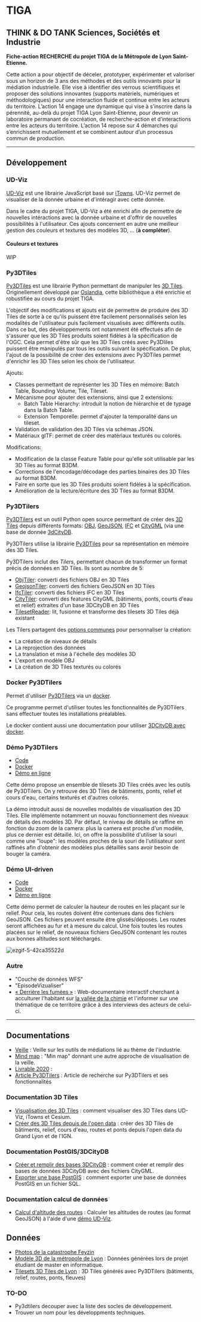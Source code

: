 # TIGA

## THINK & DO TANK Sciences, Sociétés et Industrie

**Fiche-action RECHERCHE du projet TIGA de la Métropole de Lyon Saint-Etienne.**

Cette action a pour objectif de déceler, prototyper, expérimenter et valoriser sous un horizon de 3 ans des méthodes et des outils innovants pour la médiation industrielle. Elle vise à identifier des verrous scientifiques et proposer des solutions innovantes (supports matériels, numériques et méthodologiques) pour une interaction fluide et continue entre les acteurs du territoire.
L’action 14 engage une dynamique qui vise à s’inscrire dans la pérennité, au-delà du projet TIGA Lyon Saint-Etienne, pour devenir un laboratoire permanant de cocréation, de recherche-action et d’interactions entre les acteurs du territoire.
L’action 14 repose sur 4 démarches qui s’enrichissent mutuellement et se combinent autour d’un processus commun de production.

---

## Développement

### UD-Viz

[UD-Viz](https://github.com/VCityTeam/UD-Viz) est une librairie JavaScript basé sur [iTowns](https://github.com/itowns/itowns). UD-Viz permet de visualiser de la donnée urbaine et d'intéragir avec cette donnée.

Dans le cadre du projet TIGA, UD-Viz a été enrichi afin de permettre de nouvelles intéractions avec la donnée urbaine et d'offrir de nouvelles possibilités à l'utilisateur. Ces ajouts concernent en autre une meilleur gestion des couleurs et textures des modèles 3D, ... (**à compléter**).

#### **Couleurs et textures**

WIP

### Py3DTiles

[Py3DTiles](https://github.com/VCityTeam/py3dtiles/tree/Tiler) est une librairie Python permettant de manipuler les [3D Tiles](https://github.com/CesiumGS/3d-tiles). Originellement développé par [Oslandia](https://gitlab.com/Oslandia/py3dtiles), cette bibliothèque a été enrichie et robustifiée au cours du projet TIGA.

L'objectif des modifications et ajouts est de permettre de produire des 3D Tiles de sorte à ce qu'ils puissent être facilement personnalisés selon les modalités de l'utilisateur puis facilement visualisés avec différents outils. Dans ce but, des développements ont notamment été effectués afin de s'assurer que les 3D Tiles produits soient fidèles à la spécification de l'OGC. Cela permet d'être sûr que les 3D Tiles créés avec Py3DIiles puissent être manipulés par tous les outils suivant la spécification. De plus, l'ajout de la possibilité de créer des extensions avec Py3DTiles permet d'enrichir les 3D Tiles selon les choix de l'utilisateur.

Ajouts:

- Classes permettant de représenter les 3D Tiles en mémoire: Batch Table, Bounding Volume, Tile, Tileset.
- Mécanisme pour ajouter des extensions, ainsi que 2 extensions:
  - Batch Table Hierarchy: introduit la notion de hiérarchie et de typage dans la Batch Table.
  - Extension Temporelle: permet d'ajouter la temporalité dans un tileset.
- Validation de validation des 3D Tiles via schémas JSON.
- Matériaux glTF: permet de créer des matériaux texturés ou colorés.

Modifications:

- Modification de la classe Feature Table pour qu'elle soit utilisable par les 3D Tiles au format B3DM.
- Corrections de l'encodage/décodage des parties binaires des 3D Tiles au format B3DM.
- Faire en sorte que les 3D Tiles produits soient fidèles à la spécification.
- Amélioration de la lecture/écriture des 3D Tiles au format B3DM.

### Py3DTilers

[Py3DTilers](https://github.com/VCityTeam/py3dtilers) est un outil Python open source permettant de créer des [3D Tiles](https://github.com/CesiumGS/3d-tiles) depuis différents formats: [OBJ](https://en.wikipedia.org/wiki/Wavefront_.obj_file), [GeoJSON](https://en.wikipedia.org/wiki/GeoJSON), [IFC](https://en.wikipedia.org/wiki/Industry_Foundation_Classes) et [CityGML](https://en.wikipedia.org/wiki/CityGML) (via une base de donnée [3dCityDB](https://3dcitydb-docs.readthedocs.io/en/release-v4.2.3/).

Py3DTilers utilise la librairie [Py3DTiles](#py3dtiles) pour sa représentation en mémoire des 3D Tiles.

Py3DTilers inclut des _Tilers_, permettant chacun de transformer un format précis de données en 3D Tiles. Ils sont au nombre de 5:

- [ObjTiler](https://github.com/VCityTeam/py3dtilers/tree/master/py3dtilers/ObjTiler#readme): converti des fichiers OBJ en 3D Tiles
- [GeojsonTiler](https://github.com/VCityTeam/py3dtilers/tree/master/py3dtilers/GeojsonTiler#readme): converti des fichiers GeoJSON en 3D Tiles
- [IfcTiler](https://github.com/VCityTeam/py3dtilers/tree/master/py3dtilers/IfcTiler#readme): converti des fichiers IFC en 3D Tiles
- [CityTiler](https://github.com/VCityTeam/py3dtilers/tree/master/py3dtilers/CityTiler#readme): converti des features CityGML (bâtiments, ponts, courts d'eau et relief) extraites d'un base 3DCityDB en 3D Tiles
- [TilesetReader](https://github.com/VCityTeam/py3dtilers/tree/master/py3dtilers/TilesetReader#readme): lit, fusionne et transforme des tilesets 3D Tiles déjà existant

Les Tilers partagent des [options communes](https://github.com/VCityTeam/py3dtilers/tree/master/py3dtilers/Common#common-tiler-features) pour personnaliser la création:

- La création de niveaux de détails
- La reprojection des données
- La translation et mise à l'échelle des modèles 3D
- L'export en modèle OBJ
- La création de 3D Tiles texturés ou colorés

### Docker Py3DTilers

Permet d'utiliser [Py3DTilers](#py3dtilers) via un [docker](https://github.com/VCityTeam/py3dtilers-docker).

Ce programme permet d'utiliser toutes les fonctionnalités de Py3DTilers sans effectuer toutes les installations préalables.

Le docker contient aussi une documentation pour utiliser [3DCityDB avec docker](https://github.com/VCityTeam/py3dtilers-docker#1-start-a-3dcity-database).

### Démo Py3DTilers

- [Code](https://github.com/VCityTeam/UD-Demo-vcity-py3dtilers-lyon)
- [Docker](https://github.com/VCityTeam/UD-Demo-vcity-py3dtilers-lyon-docker)
- [Démo en ligne](https://py3dtilers-demo.vcityliris.data.alpha.grandlyon.com/)

Cette démo propose un ensemble de tilesets 3D Tiles créés avec les outils de Py3DTilers. On y retrouve des 3D Tiles de bâtiments, ponts, relief et cours d'eau, certains texturés et d'autres colorés.

La démo introduit aussi de nouvelles modalités de visualisation des 3D Tiles. Elle implémente notamment un nouvau fonctionnement des niveaux de détails des modèles 3D. Par défaut, le niveau de détails se raffine en fonction du zoom de la camera: plus la camera est proche d'un modèle, plus ce dernier est détaillé. Ici, on offre la possibilité d'utiliser la souri comme une "loupe": les modèles proches de la souri de l'utilisateur sont raffinés afin d'obtenir des modèles plus détaillés sans avoir besoin de bouger la caméra.

### Démo UI-driven

- [Code](https://github.com/VCityTeam/UD-Demo-VCity-UI-driven-data-computation-Lyon)
- [Docker](https://github.com/VCityTeam/UD-Demo-VCity-UI-driven-data-computation-Lyon-docker)
- [Démo en ligne](https://ui-driven-data-lyon.vcityliris.data.alpha.grandlyon.com/)

Cette démo permet de calculer la hauteur de routes en les plaçant sur le relief. Pour cela, les routes doivent être contenues dans des fichiers GeoJSON. Ces fichiers peuvent ensuite être glissés/déposés. Les routes seront affichées au fur et à mesure du calcul. Une fois toutes les routes placées sur le relief, de nouveaux fichiers GeoJSON contenant les routes aux bonnes altitudes sont téléchargés.

![ezgif-5-42ca35522d](https://user-images.githubusercontent.com/32875283/165520908-eeda0798-4ca1-4e76-ad3c-6779d593cff3.gif)

### Autre

- "Couche de données WFS"
- "EpisodeVizualiser"
- [« Derrière les fumées »](https://github.com/VCityTeam/TIGA-Webdocumentaire/blob/main/README.md) : Web-documentaire interactif cherchant à acculturer l'habitant sur [la vallée de la chimie](https://fr.wikipedia.org/wiki/Vall%C3%A9e_de_la_chimie) et l'informer sur une thématique de ce territoire grâce à des interviews des acteurs de celui-ci.

---

## Documentations

- [Veille](https://docs.google.com/spreadsheets/d/1WMBi1XcP12ggSY--qWQrSYCXhRfvsycCfQJ3W6OuaC4/edit?usp=sharing) : Veille sur les outils de médiations lié au thème de l'industrie.
- [Mind map](https://docs.google.com/spreadsheets/d/1WMBi1XcP12ggSY--qWQrSYCXhRfvsycCfQJ3W6OuaC4/edit?usp=sharing) : "Min map" donnant une autre approche de visualisation de la veille.
- [Livrable 2020](./Livrables/Action14_UDL_LIRIS_2020.pdf) :
- [Article Py3DTilers](./Livrables/article_py3dtilers.pdf) : Article de recherche sur Py3DTilers et ses fonctionnalités

### Documentation 3D Tiles

- [Visualisation des 3D Tiles](https://github.com/VCityTeam/UD-SV/blob/master/ImplementationKnowHow/Visualize3DTiles.md) : comment visualiser des 3D Tiles dans UD-Viz, iTowns et Cesium.
- [Créer des 3D Tiles depuis de l'open data](https://github.com/VCityTeam/UD-Reproducibility/blob/master/Computations/3DTiles/Lyon_Relief_Roads_Buildings_Water/Compute_Lyon_3DTiles.md) : créer des 3D Tiles de bâtiments, relief, cours d'eau, routes et ponts depuis l'open data du Grand Lyon et de l'IGN.

### Documentation PostGIS/3DCityDB

- [Créer et remplir des bases 3DCityDB](https://github.com/VCityTeam/UD-SV/blob/master/ImplementationKnowHow/PostgreSQL_for_cityGML.md) : comment créer et remplir des bases de données 3DCityDB avec des fichiers CityGML.
- [Exporter une base PostGIS](https://github.com/VCityTeam/UD-SV/blob/master/ImplementationKnowHow/Dump_psql_postgis_database.md) : comment exporter une base de données PostGIS en un fichier SQL.

### Documentation calcul de données

- [Calcul d'altitude des routes](https://github.com/VCityTeam/UD-Reproducibility/blob/master/Computations/3DTiles/Lyon_Relief_Roads_Buildings_Water/Roads_from_relief.md) : Calculer les altitudes de routes (au format GeoJSON) à l'aide d'une [démo UD-Viz](#démo-ui-driven).

## Données

- [Photos de la catastrophe Feyzin](<https://numelyo.bm-lyon.fr/BML:BML_01ICO001015c33b77d0036c?&collection_pid=BML:BML_01ICO00101&luckyStrike=1&query[]=isubjectgeographic:%22Feyzin%20(Rh%C3%B4ne)%22&hitPageSize=1&hitTotal=62&hitStart=24>)
- [Modèle 3D de la métropole de Lyon](https://partage.liris.cnrs.fr/index.php/apps/files/?dir=/VCity/Data/Obj/Metropole%20de%20Lyon&fileid=251305282) : Données générées lors de projet étudiant de master en informatique.
- [Tilesets 3D Tiles de Lyon](https://dataset-dl.liris.cnrs.fr/three-d-tiles-lyon-metropolis/Demo/UD-Demo-vcity-py3dtilers-lyon/) : 3D Tiles générés avec Py3DTilers (bâtiments, relief, routes, ponts, fleuves)

### TO-DO

- Py3dtilers decouper avec la liste des socles de développement.
- Trouver un nom pour les développments techniques.
